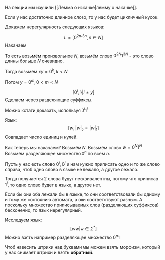 На лекции мы изучили [[Лемма о накачке|лемму о накачке]].

Если у нас достаточно длинное слово, то у нас будет цикличный кусок.

Докажем нерегулярность следующих языков:

$$
L = [0^{2n}1^{3n}, n \in N]
$$
Накачаем

То есть возьмём произвольное $N$, возьмём слово $0^{2N}1^{3N}$ - это слово длины больше $N$ очевидно.

Тогда возьмём $xy = 0^{k}, k < N$

Потом $y = 0^{m}, 0 < m < N$

$$
[0^{i}, 1^{j} | i \ne y]
$$
Сделаем через разделяющие суффиксы.

Можно кстати доказать, используя $0^{i}1^{i}$

Язык:
$$
[w, |w|_{0} = |w|_{1}]
$$
Совпадает число единиц и нулей.

Как теперь мы накачаем? Возьмём $N$. Возьмём слово $w = 0^{N}1^{N}$
Возьмём разделяющее множество $0^{n}$ по всем $n$.

Пусть у нас есть слово $0^{i}, 0^{j}$ и нам нужно приписать одно и то же слово справа, чтоб одно слово в языке не лежало, а другое лежало.

Тогда получается 2 слова будут неэквивалентны, потому что приписав $1^{i}$, то одно слово будет в языке, а другое нет.

Если бы они оба лежали бы в языке, то они соответствовали бы одному и тому же состоянию автомата, а они соответствуют разным. А поскольку множество приписываемых слов (разделяющих суффиксов) бесконечно, то язык нерегулярный.

Исследуем язык:
$$
[ww | w \in \Sigma^{*}]
$$
Можно взять например разделяющее множество $0^{n}1$

Чтоб навесить штрихи над буквами мы можем взять морфизм, который у нас снимает штрихи и взять **обратный**.

